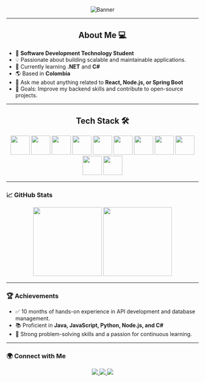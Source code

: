 <div align="center">
  <img src="https://readme-creator.eddyvinck.dev/api/banner?text=Hey,%20I'm%20Cristian%20👋&fontSize=60&color=gradient&fontColor=ffffff&height=150" alt="Banner"/>
</div>

---

### <h2 align="center">About Me 💻</h2>

- 🚀 **Software Development Technology Student**  
- 💡 Passionate about building scalable and maintainable applications.  
- 🌱 Currently learning **.NET** and **C#**  
- 🌎 Based in **Colombia**  
- 💬 Ask me about anything related to **React, Node.js, or Spring Boot**  
- 🎯 Goals: Improve my backend skills and contribute to open-source projects.  

---

### <h2 align="center">Tech Stack 🛠️</h2>

<div align="center">
   <img src="https://cdn.jsdelivr.net/gh/devicons/devicon/icons/javascript/javascript-original.svg" height="50"/>
   <img src="https://cdn.jsdelivr.net/gh/devicons/devicon/icons/react/react-original.svg" height="50"/>
   <img src="https://cdn.jsdelivr.net/gh/devicons/devicon/icons/nodejs/nodejs-original.svg" height="50"/>
   <img src="https://cdn.jsdelivr.net/gh/devicons/devicon/icons/spring/spring-original.svg" height="50"/>
   <img src="https://cdn.jsdelivr.net/gh/devicons/devicon/icons/dotnetcore/dotnetcore-original.svg" height="50"/>
   <img src="https://cdn.jsdelivr.net/gh/devicons/devicon/icons/csharp/csharp-original.svg" height="50"/>
   <img src="https://cdn.jsdelivr.net/gh/devicons/devicon/icons/mysql/mysql-original.svg" height="50"/>
   <img src="https://cdn.jsdelivr.net/gh/devicons/devicon/icons/postgresql/postgresql-original.svg" height="50"/>
   <img src="https://cdn.jsdelivr.net/gh/devicons/devicon/icons/git/git-original.svg" height="50"/>
   <img src="https://cdn.jsdelivr.net/gh/devicons/devicon/icons/azure/azure-original.svg" height="50"/>
   <img src="https://cdn.jsdelivr.net/gh/devicons/devicon/icons/jira/jira-original.svg" height="50"/>
</div>

---

### 📈 **GitHub Stats**
<div align="center">
  <img src="https://github-readme-stats.vercel.app/api?username=refmcris&show_icons=true&theme=radical" height="180"/>
  <img src="https://github-readme-stats.vercel.app/api/top-langs/?username=refmcris&layout=compact&theme=radical" height="180"/>
</div>

---

### 🏆 **Achievements**
- ✅ 10 months of hands-on experience in API development and database management.  
- 📚 Proficient in **Java, JavaScript, Python, Node.js, and C#**  
- 🧩 Strong problem-solving skills and a passion for continuous learning.  

---

### 🌍 **Connect with Me**
<div align="center">
  <a href="https://www.linkedin.com/in/tu-usuario">
    <img src="https://img.shields.io/badge/-LinkedIn-blue?style=flat&logo=linkedin&logoColor=white"/>
  </a>
  <a href="https://tu-portfolio.com">
    <img src="https://img.shields.io/badge/-Portfolio-black?style=flat&logo=web&logoColor=white"/>
  </a>
  <a href="mailto:tu-email@example.com">
    <img src="https://img.shields.io/badge/-Email-red?style=flat&logo=gmail&logoColor=white"/>
  </a>
</div>
